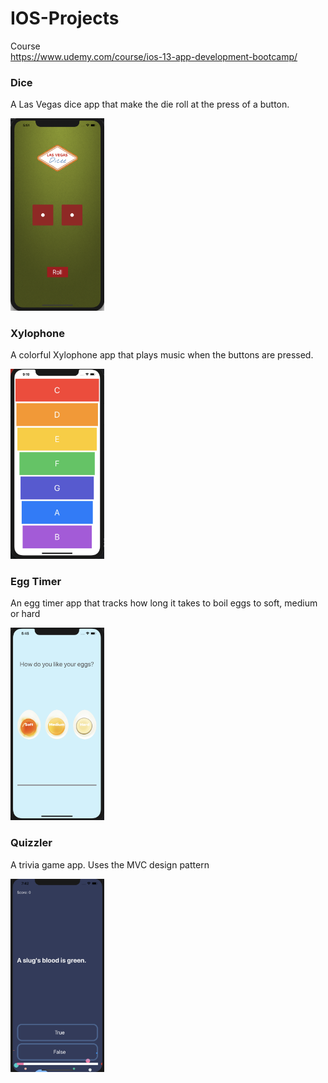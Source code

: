 # IOS-Projects

Course<br>
https://www.udemy.com/course/ios-13-app-development-bootcamp/

### Dice
A Las Vegas dice app that make the die roll at the press of a button.

<img src="Screenshots/Dice.png" width="150">

### Xylophone
A colorful Xylophone app that plays music when the buttons are pressed.

<img src="Screenshots/Xylophone.png" width="150">

### Egg Timer
An egg timer app that tracks how long it takes to boil eggs to soft, medium or hard

<img src="Screenshots/EggTimer.png" width="150">

### Quizzler
A trivia game app. Uses the MVC design pattern

<img src="Screenshots/Quizzler.png" width="150">
